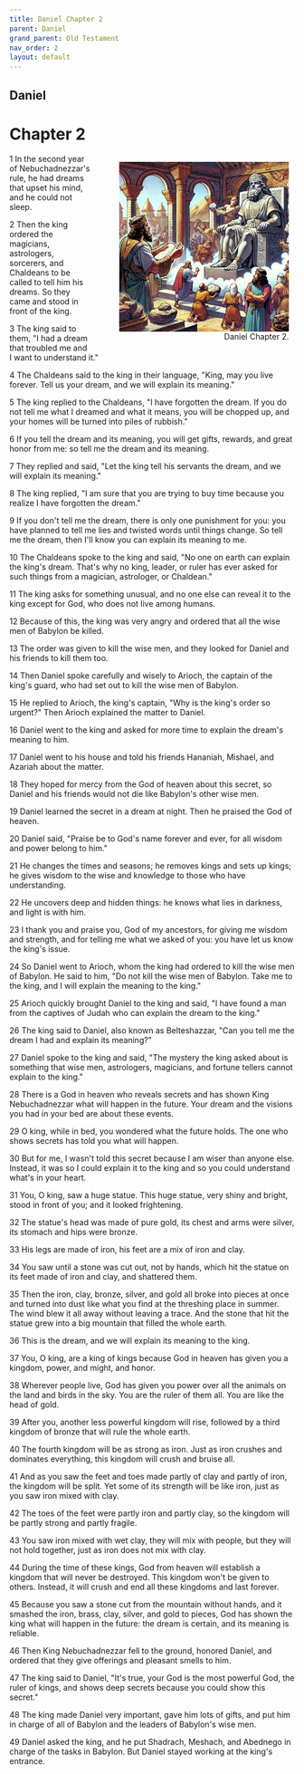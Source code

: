 ```yaml
---
title: Daniel Chapter 2
parent: Daniel
grand_parent: Old Testament
nav_order: 2
layout: default
---
```


## Daniel

# Chapter 2

<figure style="float: right; margin-right: 10px;">
    <img src="/assets/Image/Daniel/500/2.jpg" alt="Daniel Chapter 2" style="width: 300px; height: 300px; float: right;padding-left: 10px;"/>
    <figcaption style="clear: both;text-align: right;">Daniel Chapter 2.</figcaption>
</figure>
1 In the second year of Nebuchadnezzar's rule, he had dreams that upset his mind, and he could not sleep.

2 Then the king ordered the magicians, astrologers, sorcerers, and Chaldeans to be called to tell him his dreams. So they came and stood in front of the king.

3 The king said to them, "I had a dream that troubled me and I want to understand it."

4 The Chaldeans said to the king in their language, "King, may you live forever. Tell us your dream, and we will explain its meaning."

5 The king replied to the Chaldeans, "I have forgotten the dream. If you do not tell me what I dreamed and what it means, you will be chopped up, and your homes will be turned into piles of rubbish."

6 If you tell the dream and its meaning, you will get gifts, rewards, and great honor from me: so tell me the dream and its meaning.

7 They replied and said, "Let the king tell his servants the dream, and we will explain its meaning."

8 The king replied, "I am sure that you are trying to buy time because you realize I have forgotten the dream."

9 If you don't tell me the dream, there is only one punishment for you: you have planned to tell me lies and twisted words until things change. So tell me the dream, then I'll know you can explain its meaning to me.

10 The Chaldeans spoke to the king and said, "No one on earth can explain the king's dream. That's why no king, leader, or ruler has ever asked for such things from a magician, astrologer, or Chaldean."

11 The king asks for something unusual, and no one else can reveal it to the king except for God, who does not live among humans.

12 Because of this, the king was very angry and ordered that all the wise men of Babylon be killed.

13 The order was given to kill the wise men, and they looked for Daniel and his friends to kill them too.

14 Then Daniel spoke carefully and wisely to Arioch, the captain of the king's guard, who had set out to kill the wise men of Babylon.

15 He replied to Arioch, the king's captain, "Why is the king's order so urgent?" Then Arioch explained the matter to Daniel.

16 Daniel went to the king and asked for more time to explain the dream's meaning to him.

17 Daniel went to his house and told his friends Hananiah, Mishael, and Azariah about the matter.

18 They hoped for mercy from the God of heaven about this secret, so Daniel and his friends would not die like Babylon's other wise men.

19 Daniel learned the secret in a dream at night. Then he praised the God of heaven.

20 Daniel said, "Praise be to God's name forever and ever, for all wisdom and power belong to him."

21 He changes the times and seasons; he removes kings and sets up kings; he gives wisdom to the wise and knowledge to those who have understanding.

22 He uncovers deep and hidden things: he knows what lies in darkness, and light is with him.

23 I thank you and praise you, God of my ancestors, for giving me wisdom and strength, and for telling me what we asked of you: you have let us know the king's issue.

24 So Daniel went to Arioch, whom the king had ordered to kill the wise men of Babylon. He said to him, "Do not kill the wise men of Babylon. Take me to the king, and I will explain the meaning to the king."

25 Arioch quickly brought Daniel to the king and said, "I have found a man from the captives of Judah who can explain the dream to the king."

26 The king said to Daniel, also known as Belteshazzar, "Can you tell me the dream I had and explain its meaning?"

27 Daniel spoke to the king and said, "The mystery the king asked about is something that wise men, astrologers, magicians, and fortune tellers cannot explain to the king."

28 There is a God in heaven who reveals secrets and has shown King Nebuchadnezzar what will happen in the future. Your dream and the visions you had in your bed are about these events.

29 O king, while in bed, you wondered what the future holds. The one who shows secrets has told you what will happen.

30 But for me, I wasn't told this secret because I am wiser than anyone else. Instead, it was so I could explain it to the king and so you could understand what's in your heart.

31 You, O king, saw a huge statue. This huge statue, very shiny and bright, stood in front of you; and it looked frightening.

32 The statue's head was made of pure gold, its chest and arms were silver, its stomach and hips were bronze.

33 His legs are made of iron, his feet are a mix of iron and clay.

34 You saw until a stone was cut out, not by hands, which hit the statue on its feet made of iron and clay, and shattered them.

35 Then the iron, clay, bronze, silver, and gold all broke into pieces at once and turned into dust like what you find at the threshing place in summer. The wind blew it all away without leaving a trace. And the stone that hit the statue grew into a big mountain that filled the whole earth.

36 This is the dream, and we will explain its meaning to the king.

37 You, O king, are a king of kings because God in heaven has given you a kingdom, power, and might, and honor.

38 Wherever people live, God has given you power over all the animals on the land and birds in the sky. You are the ruler of them all. You are like the head of gold.

39 After you, another less powerful kingdom will rise, followed by a third kingdom of bronze that will rule the whole earth.

40 The fourth kingdom will be as strong as iron. Just as iron crushes and dominates everything, this kingdom will crush and bruise all.

41 And as you saw the feet and toes made partly of clay and partly of iron, the kingdom will be split. Yet some of its strength will be like iron, just as you saw iron mixed with clay.

42 The toes of the feet were partly iron and partly clay, so the kingdom will be partly strong and partly fragile.

43 You saw iron mixed with wet clay, they will mix with people, but they will not hold together, just as iron does not mix with clay.

44 During the time of these kings, God from heaven will establish a kingdom that will never be destroyed. This kingdom won't be given to others. Instead, it will crush and end all these kingdoms and last forever.

45 Because you saw a stone cut from the mountain without hands, and it smashed the iron, brass, clay, silver, and gold to pieces, God has shown the king what will happen in the future: the dream is certain, and its meaning is reliable.

46 Then King Nebuchadnezzar fell to the ground, honored Daniel, and ordered that they give offerings and pleasant smells to him.

47 The king said to Daniel, "It's true, your God is the most powerful God, the ruler of kings, and shows deep secrets because you could show this secret."

48 The king made Daniel very important, gave him lots of gifts, and put him in charge of all of Babylon and the leaders of Babylon's wise men.

49 Daniel asked the king, and he put Shadrach, Meshach, and Abednego in charge of the tasks in Babylon. But Daniel stayed working at the king's entrance.



